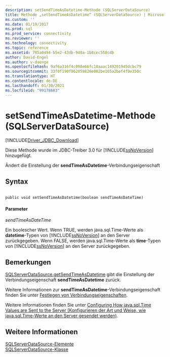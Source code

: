 ```yaml
---
description: setSendTimeAsDatetime-Methode (SQLServerDataSource)
title: Methode „setSendTimeAsDatetime“ (SQLServerDataSource) | Microsoft-Dokumentation
ms.custom: ''
ms.date: 01/19/2017
ms.prod: sql
ms.prod_service: connectivity
ms.reviewer: ''
ms.technology: connectivity
ms.topic: reference
ms.assetid: 705a0494-b5e2-43db-940a-1b8cec550cdb
author: David-Engel
ms.author: v-daenge
ms.openlocfilehash: 9af6a316f4c098e66fc10aaac149201945dcbc79
ms.sourcegitcommit: 33f0f190f962059826e002be165a2bef4f9e350c
ms.translationtype: HT
ms.contentlocale: de-DE
ms.lasthandoff: 01/30/2021
ms.locfileid: "99178683"
---
```

# <a name="setsendtimeasdatetime-method-sqlserverdatasource"></a>setSendTimeAsDatetime-Methode (SQLServerDataSource)
[!INCLUDE[Driver_JDBC_Download](../../../includes/driver_jdbc_download.md)]

  Diese Methode wurde im JDBC-Treiber 3.0 für [!INCLUDE[ssNoVersion](../../../includes/ssnoversion-md.md)] hinzugefügt.  
  
 Ändert die Einstellung der **sendTimeAsDatetime**-Verbindungseigenschaft  
  
## <a name="syntax"></a>Syntax  
  
```  
  
public void setSendTimeAsDatetime(boolean sendTimeAsDateTime)  
```  
  
#### <a name="parameters"></a>Parameter  
 *sendTimeAsDateTime*  
  
 Ein boolescher Wert. Wenn TRUE, werden java.sql.Time-Werte als  **datetime**-Typen von [!INCLUDE[ssNoVersion](../../../includes/ssnoversion-md.md)] an den Server zurückgegeben. Wenn FALSE, werden java.sql.Time-Werte als  **time**-Typen von [!INCLUDE[ssNoVersion](../../../includes/ssnoversion-md.md)] an den Server zurückgegeben.  
  
## <a name="remarks"></a>Bemerkungen  
 [SQLServerDataSource.getSendTimeAsDatetime](../../../connect/jdbc/reference/getsendtimeasdatetime-method-sqlserverdatasource.md) gibt die Einstellung der Verbindungseigenschaft **sendTimeAsDatetime** zurück.  
  
 Weitere Informationen zur **sendTimeAsDatetime**-Verbindungseigenschaft finden Sie unter [Festlegen von Verbindungseigenschaften](../../../connect/jdbc/setting-the-connection-properties.md).  
  
 Weitere Informationen finden Sie unter [Configuring How java.sql.Time Values are Sent to the Server (Konfigurieren der Art und Weise, wie java.sql.Time-Werte an den Server gesendet werden)](../../../connect/jdbc/configuring-how-java-sql-time-values-are-sent-to-the-server.md).  
  
## <a name="see-also"></a>Weitere Informationen  
 [SQLServerDataSource-Elemente](../../../connect/jdbc/reference/sqlserverdatasource-members.md)   
 [SQLServerDataSource-Klasse](../../../connect/jdbc/reference/sqlserverdatasource-class.md)  
  
  
